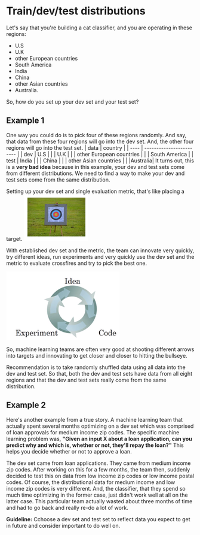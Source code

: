 # Train/dev/test distributions

Let's say that you're building a cat classifier, and you are operating in these regions:
* U.S
* U.K
* other European countries
* South America
* India
* China
* other Asian countries
* Australia.

So, how do you set up your dev set and your test set?

## Example 1
One way you could do is to pick four of these regions randomly. And say, that data from these four regions will go into the dev set. And, the other four regions will go into the test set.
| data | country                  |
| ---- | ------------------------ |
| dev  | U.S                      |
|      | U.K                      |
|      | other European countries |
|      | South America            |
| test | India                    |
|      | China                    |
|      | other Asian countries    |
|      |Australia|
It turns out, this is a **very bad idea** because in this example, your dev and test sets come from different distributions. We need to find a way to make your dev and test sets come from the same distribution.

Setting up your dev set and single evaluation metric, that's like placing a target.
![](images/059-train_dev_test_distribution-273df52d.png)

With established dev set and the metric, the team can innovate very quickly, try different ideas, run experiments and very quickly use the dev set and the metric to evaluate crossfires and try to pick the best one.

![](images/059-train_dev_test_distribution-b2137067.png)


  So, machine learning teams are often very good at shooting different arrows into targets and innovating to get closer and closer to hitting the bullseye.

  Recommendation is to take randomly shuffled data using all data into the dev and test set. So that, both the dev and test sets have data from all eight regions and that the dev and test sets really come from the same distribution.

## Example 2
   Here's another example from a true story. A machine learning team that actually spent several months optimizing on a dev set which was comprised of loan approvals for medium income zip codes. The specific machine learning problem was, **"Given an input X about a loan application, can you predict why and which is, whether or not, they'll repay the loan?"** This helps you decide whether or not to approve a loan.

   The dev set came from loan applications. They came from medium income zip codes. After working on this for a few months, the team then, suddenly decided to test this on data from low income zip codes or low income postal codes. Of course, the distributional data for medium income and low income zip codes is very different. And, the classifier, that they spend so much time optimizing in the former case, just didn't work well at all on the latter case. This particular team actually wasted about three months of time and had to go back and really re-do a lot of work.

   **Guideline:** Cchoose a dev set and test set to reflect data you expect to get in future and consider important to do well on.

   

